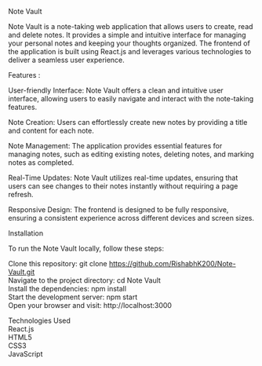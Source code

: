 Note Vault <br/>

Note Vault is a note-taking web application that allows users to create, read and delete notes. It provides a simple and intuitive interface for managing your personal notes and keeping your thoughts organized. The frontend of the application is built using React.js and leverages various technologies to deliver a seamless user experience. <br/>

Features : <br/>

User-friendly Interface: Note Vault offers a clean and intuitive user interface, allowing users to easily navigate and interact with the note-taking features. <br/>

Note Creation: Users can effortlessly create new notes by providing a title and content for each note. <br/>

Note Management: The application provides essential features for managing notes, such as editing existing notes, deleting notes, and marking notes as completed. <br/>

Real-Time Updates: Note Vault utilizes real-time updates, ensuring that users can see changes to their notes instantly without requiring a page refresh. <br/>

Responsive Design: The frontend is designed to be fully responsive, ensuring a consistent experience across different devices and screen sizes. <br/>

Installation <br/>

To run the Note Vault locally, follow these steps: <br/>

Clone this repository: git clone https://github.com/RishabhK200/Note-Vault.git <br/>
Navigate to the project directory: cd Note Vault <br/>
Install the dependencies: npm install <br/>
Start the development server: npm start <br/>
Open your browser and visit: http://localhost:3000 <br/>

Technologies Used  <br/>
React.js  <br/>
HTML5   <br/>
CSS3   <br/>
JavaScript


